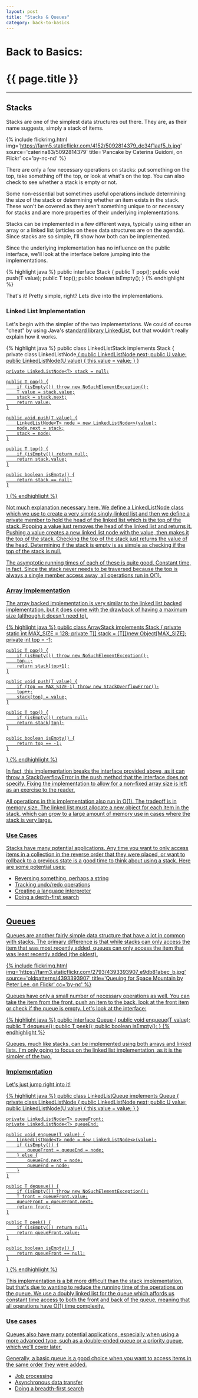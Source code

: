 ```yaml
---
layout: post
title: "Stacks & Queues"
category: back-to-basics
---
```


# Back to Basics:

# {{ page.title }}
***

## Stacks

Stacks are one of the simplest data structures out there. They are, as their name suggests, simply a stack of items.

{% include flickrimg.html img='https://farm5.staticflickr.com/4152/5092814379_dc34f1aaf5_b.jpg' source='caterina83/5092814379' title='Pancake by Caterina Guidoni, on Flickr' cc='by-nc-nd' %}

 There are only a few necessary operations on stacks: put something on the top, take something off the top, or look at what's on the top. You can also check to see whether a stack is empty or not.

 Some non-essential but sometimes useful operations include determining the size of the stack or determining whether an item exists in the stack. These won't be covered as they aren't something unique to or necessary for stacks and are more properties of their underlying implementations.

Stacks can be implemented in a few different ways, typically using either an array or a linked list (articles on these data structures are on the agenda). Since stacks are so simple, I'll show how both can be implemented.

Since the underlying implementation has no influence on the public interface, we'll look at the interface before jumping into the implementations.

{% highlight java %}
public interface Stack<T> {
    public T pop();
    public void push(T value);
    public T top();
    public boolean isEmpty();
}
{% endhighlight %}

That's it! Pretty simple, right? Lets dive into the implementations.

### Linked List Implementation

Let's begin with the simpler of the two implementations. We could of course "cheat" by using Java's [standard library LinkedList](http://docs.oracle.com/javase/7/docs/api/java/util/LinkedList.html), but that wouldn't really explain how it works.

{% highlight java %}
public class LinkedListStack<T> implements Stack<T> {
    private class LinkedListNode<U> {
        public LinkedListNode<U> next;
        public U value;
        public LinkedListNode(U value) {
            this.value = value;
        }
    }

    private LinkedListNode<T> stack = null;

    public T pop() {
        if (isEmpty()) throw new NoSuchElementException();
        T value = stack.value;
        stack = stack.next;
        return value;
    }

    public void push(T value) {
        LinkedListNode<T> node = new LinkedListNode<>(value);
        node.next = stack;
        stack = node;
    }

    public T top() {
        if (isEmpty()) return null;
        return stack.value;
    }

    public boolean isEmpty() {
        return stack == null;
    }
}
{% endhighlight %}

Not much explanation necessary here. We define a LinkedListNode class which we use to create a very simple singly-linked list and then we define a private member to hold the head of the linked list which is the top of the stack. Popping a value just removes the head of the linked list and returns it. Pushing a value creates a new linked list node with the value, then makes it the top of the stack. Checking the top of the stack just returns the value of the head. Determining if the stack is empty is as simple as checking if the top of the stack is null.

The asymptotic running times of each of these is quite good. Constant time, in fact. Since the stack never needs to be traversed because the top is always a single member access away, all operations run in O(1).

### Array Implementation

The array backed implementation is very similar to the linked list backed implementation, but it does come with the drawback of having a maximum size (although it doesn't need to).

{% highlight java %}
public class ArrayStack<T> implements Stack<T> {
    private static int MAX_SIZE = 128;
    private T[] stack = (T[])new Object[MAX_SIZE];
    private int top = -1;

    public T pop() {
        if (isEmpty()) throw new NoSuchElementException();
        top--;
        return stack[top+1];
    }

    public void push(T value) {
        if (top == MAX_SIZE-1) throw new StackOverflowError();
        top++;
        stack[top] = value;
    }

    public T top() {
        if (isEmpty()) return null;
        return stack[top];
    }

    public boolean isEmpty() {
        return top == -1;
    }
}
{% endhighlight %}

In fact, this implementation breaks the interface provided above, as it can throw a StackOverflowError in the push method that the interface does not specify. Fixing the implementation to allow for a non-fixed array size is left as an exercise to the reader.

All operations in this implementation also run in O(1). The tradeoff is in memory size. The linked list must allocate a new object for each item in the stack, which can grow to a large amount of memory use in cases where the stack is very large.

### Use Cases

Stacks have many potential applications. Any time you want to only access items in a collection in the reverse order that they were placed, or want to rollback to a previous state is a good time to think about using a stack. Here are some potential uses:

* Reversing something, perhaps a string
* Tracking undo/redo operations
* Creating a language interpreter
* Doing a depth-first search

***

## Queues

Queues are another fairly simple data structure that have a lot in common with stacks. The primary difference is that while stacks can only access the item that was most recently added, queues can only access the item that was least recently added (the oldest).

{% include flickrimg.html img='https://farm3.staticflickr.com/2793/4393393907_e9db81abec_b.jpg' source='oldpatterns/4393393907' title='Queuing for Space Mountain by Peter Lee, on Flickr' cc='by-nc' %}

Queues have only a small number of necessary operations as well. You can take the item from the front, push an item to the back, look at the front item or check if the queue is empty. Let's look at the interface:

{% highlight java %}
public interface Queue<T> {
    public void enqueue(T value);
    public T dequeue();
    public T peek();
    public boolean isEmpty();
}
{% endhighlight %}

Queues, much like stacks, can be implemented using both arrays and linked lists. I'm only going to focus on the linked list implementation, as it is the simpler of the two.

### Implementation

Let's just jump right into it!

{% highlight java %}
public class LinkedListQueue<T> implements Queue<T> {
    private class LinkedListNode<U> {
        public LinkedListNode<U> next;
        public U value;
        public LinkedListNode(U value) {
            this.value = value;
        }
    }

    private LinkedListNode<T> queueFront;
    private LinkedListNode<T> queueEnd;

    public void enqueue(T value) {
        LinkedListNode<T> node = new LinkedListNode<>(value);
        if (isEmpty()) {
            queueFront = queueEnd = node;
        } else {
            queueEnd.next = node;
            queueEnd = node;
        }
    }

    public T dequeue() {
        if (isEmpty()) throw new NoSuchElementException();
        T front = queueFront.value;
        queueFront = queueFront.next;
        return front;
    }

    public T peek() {
        if (isEmpty()) return null;
        return queueFront.value;
    }

    public boolean isEmpty() {
        return queueFront == null;
    }
}
{% endhighlight %}

This implementation is a bit more difficult than the stack implementation, but that's due to wanting to reduce the running time of the operations on the queue. We use a doubly linked list for the queue which affords us constant time access to both the front and back of the queue, meaning that all operations have O(1) time complexity.

### Use cases

Queues also have many potential applications, especially when using a more advanced type, such as a double-ended queue or a priority queue, which we'll cover later.

Generally, a basic queue is a good choice when you want to access items in the same order they were added.

* Job processing
* Asynchronous data transfer
* Doing a breadth-first search
